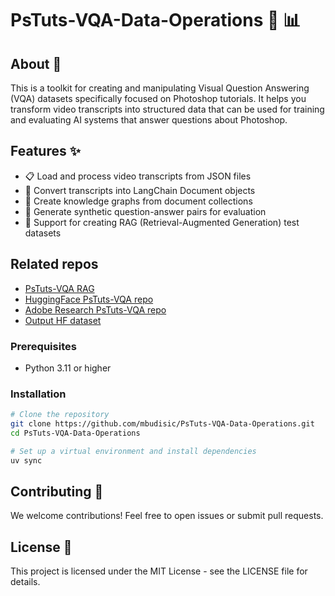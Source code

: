 # PsTuts-VQA-Data-Operations 🎨 📊

## About 🌟

This is a toolkit for creating and manipulating Visual Question Answering (VQA) datasets specifically focused on Photoshop tutorials. It helps you transform video transcripts into structured data that can be used for training and evaluating AI systems that answer questions about Photoshop.

## Features ✨

- 📋 Load and process video transcripts from JSON files
- 🔄 Convert transcripts into LangChain Document objects
- 🧠 Create knowledge graphs from document collections
- 🤖 Generate synthetic question-answer pairs for evaluation
- 🧪 Support for creating RAG (Retrieval-Augmented Generation) test datasets

## Related repos

- [PsTuts-VQA RAG](https://github.com/mbudisic/pstuts-rag)
- [HuggingFace PsTuts-VQA repo](https://huggingface.co/datasets/mbudisic/PsTuts-VQA)
- [Adobe Research PsTuts-VQA repo](https://github.com/adobe-research/PsTuts-VQA-Dataset)
- [Output HF dataset](https://huggingface.co/datasets/mbudisic/pstuts_rag_qa)

### Prerequisites

- Python 3.11 or higher

### Installation

```bash
# Clone the repository
git clone https://github.com/mbudisic/PsTuts-VQA-Data-Operations.git
cd PsTuts-VQA-Data-Operations

# Set up a virtual environment and install dependencies
uv sync
```


## Contributing 🤝

We welcome contributions! Feel free to open issues or submit pull requests.

## License 📜

This project is licensed under the MIT License - see the LICENSE file for details.
